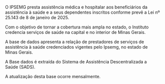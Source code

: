 O IPSEMG presta assistência médica e hospitalar aos beneficiários da assistência à saúde e a seus dependentes inscritos 
conforme prevê a Lei nº 25.143 de 8 de janeiro de 2025. 

Com o objetivo de tornar a cobertura mais ampla no estado, o Instituto credencia serviços de saúde na capital e no interior de Minas Gerais. 

A base de dados apresenta a relação de prestadores de serviços de assistência à saúde credenciados vigentes pelo Ipsemg, no estado de Minas Gerais. 

A Base dados é extraída do Sistema de Assistência Descentralizada a Saúde (SADS). 

A atualização desta base ocorre mensalmente.

